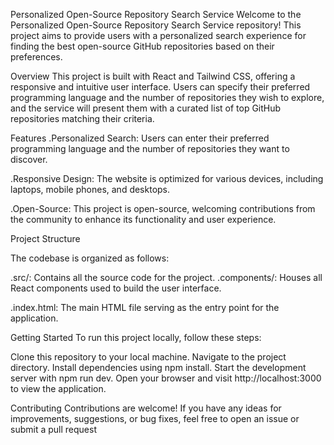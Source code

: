 Personalized Open-Source Repository Search Service
Welcome to the Personalized Open-Source Repository Search Service repository! This project aims to provide users with a personalized search experience for finding the best open-source GitHub repositories based on their preferences.

Overview
This project is built with React and Tailwind CSS, offering a responsive and intuitive user interface. Users can specify their preferred programming language and the number of repositories they wish to explore, and the service will present them with a curated list of top GitHub repositories matching their criteria.

Features
.Personalized Search: Users can enter their preferred programming language and the number of repositories they want to discover.

.Responsive Design: The website is optimized for various devices, including laptops, mobile phones, and desktops.

.Open-Source: This project is open-source, welcoming contributions from the community to enhance its functionality and user experience.

Project Structure

The codebase is organized as follows:

.src/: Contains all the source code for the project.
 .components/: Houses all React components used to build the user interface.
 
.index.html: The main HTML file serving as the entry point for the application.

Getting Started
To run this project locally, follow these steps:

Clone this repository to your local machine.
Navigate to the project directory.
Install dependencies using npm install.
Start the development server with npm run dev.
Open your browser and visit http://localhost:3000 to view the application.

Contributing
Contributions are welcome! If you have any ideas for improvements, suggestions, or bug fixes, feel free to open an issue or submit a pull request
